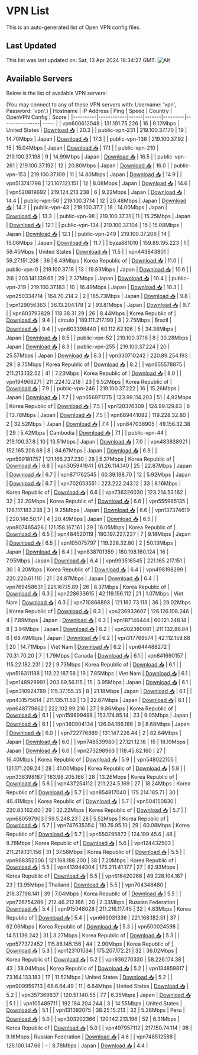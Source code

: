 # VPN List

This is an auto-generated list of Open VPN config files.

## Last Updated

This list was last updated on: Sat, 13 Apr 2024 16:34:27 GMT.
![Alt](https://repobeats.axiom.co/api/embed/186b98318ef1479477931607c1ad7d823f12451f.svg "Repobeats analytics image")

## Available Servers

Below is the list of available VPN servers:

(You may connect to any of these VPN servers with: Username: 'vpn', Password: 'vpn'.)
| Hostname | IP Address | Ping | Speed | Country | OpenVPN Config | Score |
|----------|------------|------|-------|---------|----------------| ----- |
| vpn600612048 | 131.191.75.226 | 16 | 9.12Mbps | United States | [Download 📥](./configs/server_0_US.ovpn) | 20.3 |
| public-vpn-231 | 219.100.37.170 | 19 | 14.70Mbps | Japan | [Download 📥](./configs/server_1_JP.ovpn) | 17.3 |
| public-vpn-136 | 219.100.37.92 | 15 | 15.04Mbps | Japan | [Download 📥](./configs/server_2_JP.ovpn) | 17.1 |
| public-vpn-210 | 219.100.37.198 | 9 | 14.99Mbps | Japan | [Download 📥](./configs/server_3_JP.ovpn) | 16.5 |
| public-vpn-261 | 219.100.37.192 | 12 | 20.80Mbps | Japan | [Download 📥](./configs/server_4_JP.ovpn) | 16.0 |
| public-vpn-153 | 219.100.37.109 | 11 | 14.80Mbps | Japan | [Download 📥](./configs/server_5_JP.ovpn) | 14.9 |
| vpn513741798 | 121.107.121.151 | 12 | 8.08Mbps | Japan | [Download 📥](./configs/server_6_JP.ovpn) | 14.6 |
| vpn520819692 | 219.124.213.238 | 6 | 9.22Mbps | Japan | [Download 📥](./configs/server_7_JP.ovpn) | 14.4 |
| public-vpn-50 | 219.100.37.14 | 12 | 20.48Mbps | Japan | [Download 📥](./configs/server_8_JP.ovpn) | 14.2 |
| public-vpn-43 | 219.100.37.7 | 18 | 14.00Mbps | Japan | [Download 📥](./configs/server_9_JP.ovpn) | 13.3 |
| public-vpn-98 | 219.100.37.31 | 11 | 15.25Mbps | Japan | [Download 📥](./configs/server_10_JP.ovpn) | 12.1 |
| public-vpn-134 | 219.100.37.104 | 15 | 15.08Mbps | Japan | [Download 📥](./configs/server_11_JP.ovpn) | 12.1 |
| public-vpn-249 | 219.100.37.206 | 14 | 15.06Mbps | Japan | [Download 📥](./configs/server_12_JP.ovpn) | 11.7 |
| byza881010 | 159.89.195.223 | 1 | 59.45Mbps | United States | [Download 📥](./configs/server_13_US.ovpn) | 11.5 |
| vpn443843801 | 59.27.151.208 | 36 | 6.49Mbps | Korea Republic of | [Download 📥](./configs/server_14_KR.ovpn) | 11.0 |
| public-vpn-0 | 219.100.37.18 | 13 | 19.83Mbps | Japan | [Download 📥](./configs/server_15_JP.ovpn) | 10.6 |
| 2i6 | 203.141.139.65 | 29 | 2.37Mbps | Japan | [Download 📥](./configs/server_16_JP.ovpn) | 10.4 |
| public-vpn-219 | 219.100.37.183 | 10 | 16.49Mbps | Japan | [Download 📥](./configs/server_17_JP.ovpn) | 10.3 |
| vpn250334714 | 164.70.214.2 | 2 | 185.73Mbps | Japan | [Download 📥](./configs/server_18_JP.ovpn) | 9.8 |
| vpn129056363 | 36.13.204.178 | 2 | 93.81Mbps | Japan | [Download 📥](./configs/server_19_JP.ovpn) | 9.7 |
| vpn603793829 | 118.38.31.29 | 26 | 8.44Mbps | Korea Republic of | [Download 📥](./configs/server_20_KR.ovpn) | 9.4 |
| circulo | 189.111.217.190 | 3 | 2.75Mbps | Brazil | [Download 📥](./configs/server_21_BR.ovpn) | 9.4 |
| vpn603398440 | 60.112.62.106 | 5 | 34.38Mbps | Japan | [Download 📥](./configs/server_22_JP.ovpn) | 8.5 |
| public-vpn-52 | 219.100.37.16 | 8 | 30.28Mbps | Japan | [Download 📥](./configs/server_23_JP.ovpn) | 8.3 |
| public-vpn-255 | 219.100.37.224 | 20 | 25.57Mbps | Japan | [Download 📥](./configs/server_24_JP.ovpn) | 8.3 |
| vpn330710242 | 220.89.254.193 | 29 | 8.75Mbps | Korea Republic of | [Download 📥](./configs/server_25_KR.ovpn) | 8.2 |
| vpn655578875 | 211.213.132.52 | 41 | 7.23Mbps | Korea Republic of | [Download 📥](./configs/server_26_KR.ovpn) | 8.0 |
| vpn194966271 | 211.224.12.218 | 23 | 9.52Mbps | Korea Republic of | [Download 📥](./configs/server_27_KR.ovpn) | 7.9 |
| public-vpn-246 | 219.100.37.222 | 16 | 15.26Mbps | Japan | [Download 📥](./configs/server_28_JP.ovpn) | 7.7 |
| vpn656971775 | 123.99.114.203 | 51 | 4.92Mbps | Korea Republic of | [Download 📥](./configs/server_29_KR.ovpn) | 7.5 |
| vpn120376309 | 124.99.129.63 | 6 | 13.78Mbps | Japan | [Download 📥](./configs/server_30_JP.ovpn) | 7.5 |
| vpn689441082 | 119.228.32.80 | 2 | 32.52Mbps | Japan | [Download 📥](./configs/server_31_JP.ovpn) | 7.4 |
| vpn847038905 | 49.156.32.38 | 29 | 5.42Mbps | Cambodia | [Download 📥](./configs/server_32_KH.ovpn) | 7.1 |
| public-vpn-44 | 219.100.37.8 | 10 | 13.51Mbps | Japan | [Download 📥](./configs/server_33_JP.ovpn) | 7.0 |
| vpn483838921 | 152.165.208.68 | 8 | 84.67Mbps | Japan | [Download 📥](./configs/server_34_JP.ovpn) | 6.9 |
| vpn599181757 | 121.166.237.230 | 28 | 5.37Mbps | Korea Republic of | [Download 📥](./configs/server_35_KR.ovpn) | 6.8 |
| vpn305941941 | 61.26.114.140 | 25 | 22.87Mbps | Japan | [Download 📥](./configs/server_36_JP.ovpn) | 6.7 |
| vpn871762545 | 60.39.198.70 | 12 | 5.92Mbps | Japan | [Download 📥](./configs/server_37_JP.ovpn) | 6.7 |
| vpn702053551 | 223.222.243.12 | 33 | 8.16Mbps | Korea Republic of | [Download 📥](./configs/server_38_KR.ovpn) | 6.6 |
| vpn736326030 | 123.214.53.162 | 32 | 32.20Mbps | Korea Republic of | [Download 📥](./configs/server_39_KR.ovpn) | 6.6 |
| vpn555985135 | 126.117.183.238 | 3 | 9.25Mbps | Japan | [Download 📥](./configs/server_40_JP.ovpn) | 6.6 |
| vpn137374619 | 220.146.50.17 | 4 | 20.49Mbps | Japan | [Download 📥](./configs/server_41_JP.ovpn) | 6.5 |
| vpn807465426 | 121.158.167.161 | 29 | 16.05Mbps | Korea Republic of | [Download 📥](./configs/server_42_KR.ovpn) | 6.5 |
| vpn484520119 | 180.197.227.227 | 7 | 9.18Mbps | Japan | [Download 📥](./configs/server_43_JP.ovpn) | 6.5 |
| vpn105075797 | 119.228.32.80 | 2 | 50.13Mbps | Japan | [Download 📥](./configs/server_44_JP.ovpn) | 6.4 |
| vpn838701359 | 180.198.160.124 | 16 | 7.95Mbps | Japan | [Download 📥](./configs/server_45_JP.ovpn) | 6.4 |
| vpn993516545 | 221.165.217.151 | 30 | 8.20Mbps | Korea Republic of | [Download 📥](./configs/server_46_KR.ovpn) | 6.4 |
| vpn498198299 | 220.220.61.110 | 21 | 24.87Mbps | Japan | [Download 📥](./configs/server_47_JP.ovpn) | 6.4 |
| vpn769458631 | 221.167.15.89 | 26 | 8.37Mbps | Korea Republic of | [Download 📥](./configs/server_48_KR.ovpn) | 6.3 |
| vpn228633615 | 42.119.156.112 | 21 | 1.07Mbps | Viet Nam | [Download 📥](./configs/server_49_VN.ovpn) | 6.3 |
| vpn710866893 | 121.162.73.113 | 36 | 29.02Mbps | Korea Republic of | [Download 📥](./configs/server_50_KR.ovpn) | 6.3 |
| vpn236933607 | 126.126.108.246 | 4 | 7.89Mbps | Japan | [Download 📥](./configs/server_51_JP.ovpn) | 6.2 |
| vpn187146444 | 60.121.248.14 | 8 | 3.94Mbps | Japan | [Download 📥](./configs/server_52_JP.ovpn) | 6.2 |
| vpn202380081 | 211.132.86.84 | 6 | 68.49Mbps | Japan | [Download 📥](./configs/server_53_JP.ovpn) | 6.2 |
| vpn317769574 | 42.112.159.88 | 20 | 14.71Mbps | Viet Nam | [Download 📥](./configs/server_54_VN.ovpn) | 6.2 |
| vpn644488272 | 70.31.70.20 | 7 | 1.79Mbps | Canada | [Download 📥](./configs/server_55_CA.ovpn) | 6.1 |
| vpn841690157 | 115.22.182.231 | 22 | 9.73Mbps | Korea Republic of | [Download 📥](./configs/server_56_KR.ovpn) | 6.1 |
| vpn516311188 | 113.22.187.58 | 19 | 7.85Mbps | Viet Nam | [Download 📥](./configs/server_57_VN.ovpn) | 6.1 |
| vpn148929991 | 203.89.56.115 | 15 | 3.95Mbps | Japan | [Download 📥](./configs/server_58_JP.ovpn) | 6.1 |
| vpn310924789 | 115.37.155.35 | 8 | 21.18Mbps | Japan | [Download 📥](./configs/server_59_JP.ovpn) | 6.1 |
| vpn431575614 | 211.135.11.53 | 13 | 22.67Mbps | Japan | [Download 📥](./configs/server_60_JP.ovpn) | 6.1 |
| vpn648779862 | 222.102.99.216 | 27 | 9.86Mbps | Korea Republic of | [Download 📥](./configs/server_61_KR.ovpn) | 6.1 |
| vpn159899498 | 153.174.85.14 | 23 | 9.05Mbps | Japan | [Download 📥](./configs/server_62_JP.ovpn) | 6.1 |
| vpn360904134 | 126.94.166.188 | 9 | 8.68Mbps | Japan | [Download 📥](./configs/server_63_JP.ovpn) | 6.0 |
| vpn722776889 | 131.147.226.44 | 2 | 82.64Mbps | Japan | [Download 📥](./configs/server_64_JP.ovpn) | 6.0 |
| vpn748539980 | 27.121.12.16 | 15 | 18.19Mbps | Japan | [Download 📥](./configs/server_65_JP.ovpn) | 6.0 |
| vpn273298963 | 118.45.82.160 | 27 | 16.40Mbps | Korea Republic of | [Download 📥](./configs/server_66_KR.ovpn) | 5.9 |
| vpn548022105 | 121.171.209.24 | 28 | 41.00Mbps | Korea Republic of | [Download 📥](./configs/server_67_KR.ovpn) | 5.8 |
| vpn338398187 | 183.98.205.166 | 28 | 13.26Mbps | Korea Republic of | [Download 📥](./configs/server_68_KR.ovpn) | 5.8 |
| vpn437254112 | 211.224.5.169 | 27 | 18.24Mbps | Korea Republic of | [Download 📥](./configs/server_69_KR.ovpn) | 5.7 |
| vpn854817040 | 175.214.185.71 | 30 | 46.41Mbps | Korea Republic of | [Download 📥](./configs/server_70_KR.ovpn) | 5.7 |
| vpn504150830 | 220.83.162.60 | 29 | 32.22Mbps | Korea Republic of | [Download 📥](./configs/server_71_KR.ovpn) | 5.7 |
| vpn680597903 | 59.5.248.23 | 28 | 5.52Mbps | Korea Republic of | [Download 📥](./configs/server_72_KR.ovpn) | 5.7 |
| vpn747635354 | 110.76.95.10 | 29 | 60.08Mbps | Korea Republic of | [Download 📥](./configs/server_73_KR.ovpn) | 5.7 |
| vpn550295872 | 124.199.45.6 | 48 | 8.78Mbps | Korea Republic of | [Download 📥](./configs/server_74_KR.ovpn) | 5.6 |
| vpn124432503 | 211.219.131.156 | 31 | 37.58Mbps | Korea Republic of | [Download 📥](./configs/server_75_KR.ovpn) | 5.5 |
| vpn968352306 | 121.168.188.200 | 38 | 7.20Mbps | Korea Republic of | [Download 📥](./configs/server_76_KR.ovpn) | 5.5 |
| vpn413944304 | 175.211.41.177 | 27 | 82.93Mbps | Korea Republic of | [Download 📥](./configs/server_77_KR.ovpn) | 5.5 |
| vpn616420266 | 49.228.104.167 | 23 | 13.95Mbps | Thailand | [Download 📥](./configs/server_78_TH.ovpn) | 5.5 |
| vpn704348480 | 218.37.196.141 | 39 | 7.04Mbps | Korea Republic of | [Download 📥](./configs/server_79_KR.ovpn) | 5.5 |
| vpn726754289 | 212.46.212.166 | 20 | 2.33Mbps | Russian Federation | [Download 📥](./configs/server_80_RU.ovpn) | 5.4 |
| vpn915048028 | 211.216.117.45 | 32 | 4.83Mbps | Korea Republic of | [Download 📥](./configs/server_81_KR.ovpn) | 5.4 |
| vpn669031336 | 221.168.182.51 | 37 | 62.06Mbps | Korea Republic of | [Download 📥](./configs/server_82_KR.ovpn) | 5.3 |
| vpn500024598 | 14.51.136.242 | 31 | 3.27Mbps | Korea Republic of | [Download 📥](./configs/server_83_KR.ovpn) | 5.3 |
| vpn577372452 | 115.86.145.156 | 44 | 2.90Mbps | Korea Republic of | [Download 📥](./configs/server_84_KR.ovpn) | 5.3 |
| vpn123101034 | 175.207.172.21 | 32 | 36.02Mbps | Korea Republic of | [Download 📥](./configs/server_85_KR.ovpn) | 5.2 |
| vpn936270330 | 58.226.174.38 | 43 | 58.04Mbps | Korea Republic of | [Download 📥](./configs/server_86_KR.ovpn) | 5.2 |
| vpn134859817 | 73.164.133.183 | 17 | 11.52Mbps | United States | [Download 📥](./configs/server_87_US.ovpn) | 5.2 |
| vpn909959713 | 68.6.64.49 | 11 | 6.64Mbps | United States | [Download 📥](./configs/server_88_US.ovpn) | 5.2 |
| vpn357369837 | 120.51.140.55 | 77 | 6.35Mbps | Japan | [Download 📥](./configs/server_89_JP.ovpn) | 5.1 |
| vpn105489711 | 192.184.204.244 | 3 | 14.55Mbps | United States | [Download 📥](./configs/server_90_US.ovpn) | 5.1 |
| vpn131092075 | 38.25.15.213 | 32 | 5.28Mbps | Peru | [Download 📥](./configs/server_91_PE.ovpn) | 5.0 |
| vpn303202366 | 120.142.213.196 | 52 | 6.31Mbps | Korea Republic of | [Download 📥](./configs/server_92_KR.ovpn) | 5.0 |
| vpn497957112 | 217.150.74.114 | 98 | 9.16Mbps | Russian Federation | [Download 📥](./configs/server_93_RU.ovpn) | 4.6 |
| vpn748512588 | 126.100.147.66 | - | 8.78Mbps | Japan | [Download 📥](./configs/server_94_JP.ovpn) | 4.4 |
